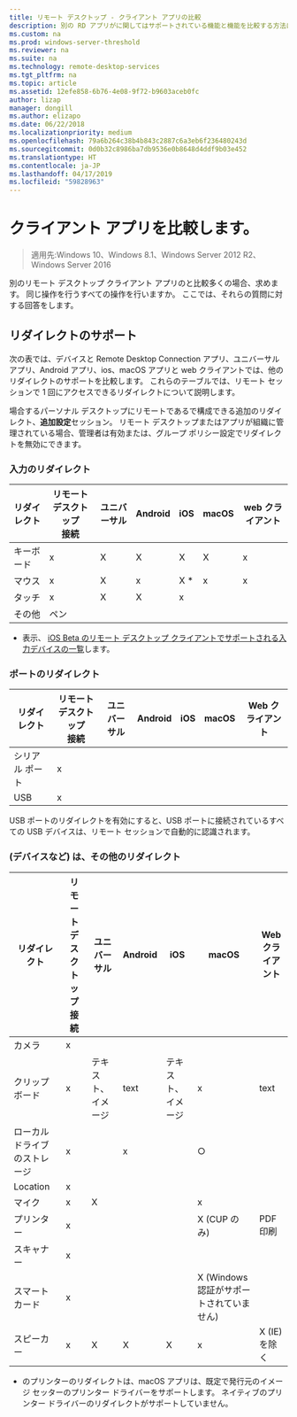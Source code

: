 ```yaml
---
title: リモート デスクトップ - クライアント アプリの比較
description: 別の RD アプリがに関してはサポートされている機能と機能を比較する方法について説明します。
ms.custom: na
ms.prod: windows-server-threshold
ms.reviewer: na
ms.suite: na
ms.technology: remote-desktop-services
ms.tgt_pltfrm: na
ms.topic: article
ms.assetid: 12efe858-6b76-4e08-9f72-b9603aceb0fc
author: lizap
manager: dongill
ms.author: elizapo
ms.date: 06/22/2018
ms.localizationpriority: medium
ms.openlocfilehash: 79a6b264c38b4b843c2887c6a3eb6f236480243d
ms.sourcegitcommit: 0d0b32c8986ba7db9536e0b8648d4ddf9b03e452
ms.translationtype: HT
ms.contentlocale: ja-JP
ms.lasthandoff: 04/17/2019
ms.locfileid: "59828963"
---
```

# <a name="compare-the-client-apps"></a>クライアント アプリを比較します。

>適用先:Windows 10、Windows 8.1、Windows Server 2012 R2、Windows Server 2016

別のリモート デスクトップ クライアント アプリのと比較多くの場合、求めます。 同じ操作を行うすべての操作を行いますか。 ここでは、それらの質問に対する回答をします。

## <a name="redirection-support"></a>リダイレクトのサポート

次の表では、デバイスと Remote Desktop Connection アプリ、ユニバーサル アプリ、Android アプリ、ios、macOS アプリと web クライアントでは、他のリダイレクトのサポートを比較します。 これらのテーブルでは、リモート セッションで 1 回にアクセスできるリダイレクトについて説明します。 

場合するパーソナル デスクトップにリモートであるで構成できる追加のリダイレクト、**追加設定**セッション。 リモート デスクトップまたはアプリが組織に管理されている場合、管理者は有効または、グループ ポリシー設定でリダイレクトを無効にできます。

### <a name="input-redirection"></a>入力のリダイレクト

| リダイレクト | リモート デスクトップ<br> 接続 | ユニバーサル | Android | iOS | macOS | web クライアント |
|-------------|-------------------------------|-----------|---------|-----|-------|------------|
| キーボード    | x                             | X         | X       | X   | X     | x          |
| マウス       | x                             | X         | x       | X *    | x     | x          |
| タッチ       | x                             | X         | X       | x   |       |            |
| その他       | ペン                           |           |         |     |       |            |
* 表示、 [iOS Beta のリモート デスクトップ クライアントでサポートされる入力デバイスの一覧](remote-desktop-ios.md#supported-input-devices)します。

### <a name="port-redirection"></a>ポートのリダイレクト   

| リダイレクト | リモート デスクトップ <br>接続 | ユニバーサル | Android | iOS | macOS | Web クライアント |
|-------------|-------------------------------|-----------|---------|-----|-------|------------|
| シリアル ポート | x                             |           |         |     |       |            |
| USB         | x                             |           |         |     |       |            |

USB ポートのリダイレクトを有効にすると、USB ポートに接続されているすべての USB デバイスは、リモート セッションで自動的に認識されます。

### <a name="other-redirection-devices-etc"></a>(デバイスなど) は、その他のリダイレクト



| リダイレクト         | リモート デスクトップ接続 | ユニバーサル   | Android | iOS         | macOS                                    | Web クライアント    |
|---------------------|---------------------------|-------------|---------|-------------|------------------------------------------|---------------|
| カメラ             | x                         |             |         |             |                                          |               |
| クリップボード           | x                         | テキスト、イメージ | text    | テキスト、イメージ | x                                        | text          |
| ローカル ドライブのストレージ | x                         |             | x       |             | ○                                        |               |
| Location            | x                         |             |         |             |                                          |               |
| マイク         | x                         |X            |         |             | x                                        |               |
| プリンター            | x                         |             |         |             | X (CUP のみ)                            | PDF 印刷     |
| スキャナー            | x                         |             |         |             |                                          |               |
| スマート カード         | x                         |             |         |             | X (Windows 認証がサポートされていません) |               |
| スピーカー            | x                         | X           | X       | X           | x                                        | X (IE) を除く |

* のプリンターのリダイレクトは、macOS アプリは、既定で発行元のイメージ セッターのプリンター ドライバーをサポートします。 ネイティブのプリンター ドライバーのリダイレクトがサポートしていません。
